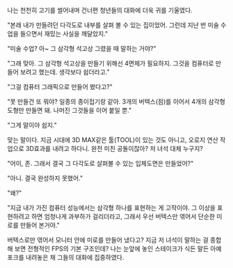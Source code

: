 나는 천천히 고기를 썰어내며 건너편 청년들의 대화에 더욱 귀를 기울였다.

"본래 내가 만들려던 다각도로 내부를 살펴 볼 수 있는 집이었어. 그런데 지난 번 미술 수업을 들으면서 재밌는 사실을 깨달았지."

"미술 수업? 아~ 그 삼각형 석고상 그렸을 때 말하는 거야?"

"그래 맞아. 그 삼각형 석고상을 만들기 위해선 4면체가 필요하지. 그것을 컴퓨터로 만들어 보려고 했는데. 생각보다 쉽더라고."

"그걸 컴퓨터 그래픽으로 만들어 봤다고?"

"못 만들건 또 뭐야? 일종의 종이접기랑 같아. 3개의 버텍스(점)를 이어서 4개의 삼각형 도형만 만들면 돼. 나머진 그것들을 이어 붙일 뿐."

"그게 말이야 쉽지."

맞는 말이다. 지금 시대에 3D MAX같은 툴(TOOL)이 있는 것도 아니고, 오로지 연산 작업으로 3D효과를 내려고 하다니. 완전 미친 공돌이잖아? 저 녀석 대체 누구지? 

"어이, 존. 그래서 결국 그 다각도로 살펴볼 수 있는 입체도면은 만들었어?"

"아니. 결국 완성하지 못했어."

"왜?"

"지금 내가 가진 컴퓨터 성능에서는 삼각형 하나를 표현하는 게 고작이야. 그 이상을 표현하려고 하면 엄청나게 과부하가 걸리더라고, 그래서 우선 버텍스만 엮어서 단순한 미로를 만들어 본거야."

버텍스로만 엮어서 모니터 안에 미로를 만들어 냈다고? 지금 저 녀석이 말하는 걸 종합해 보면 전형적인 FPS의 기본 구조인데? 나는 눈앞에 놓인 스테이크가 식든 말든 아예 포크를 내려놓은 채 그들의 대화에 집중하였다.